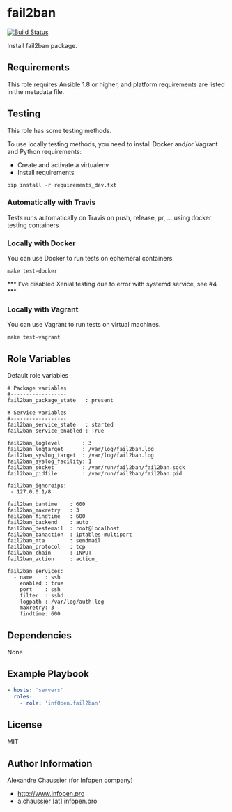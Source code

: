 # fail2ban

[![Build Status](https://travis-ci.org/infOpen/ansible-role-fail2ban.svg?branch=master)](https://travis-ci.org/infOpen/ansible-role-fail2ban)

Install fail2ban package.

## Requirements

This role requires Ansible 1.8 or higher, and platform requirements are listed
in the metadata file.

## Testing

This role has some testing methods.

To use locally testing methods, you need to install Docker and/or Vagrant and Python requirements:

* Create and activate a virtualenv
* Install requirements

```
pip install -r requirements_dev.txt
```

### Automatically with Travis

Tests runs automatically on Travis on push, release, pr, ... using docker testing containers

### Locally with Docker

You can use Docker to run tests on ephemeral containers.

```
make test-docker
```

*** I've disabled Xenial testing due to error with systemd service, see #4 ***

### Locally with Vagrant

You can use Vagrant to run tests on virtual machines.

```
make test-vagrant
```

## Role Variables

Default role variables
```
# Package variables
#------------------
fail2ban_package_state   : present

# Service variables
#------------------
fail2ban_service_state   : started
fail2ban_service_enabled : True

fail2ban_loglevel       : 3
fail2ban_logtarget      : /var/log/fail2ban.log
fail2ban_syslog_target  : /var/log/fail2ban.log
fail2ban_syslog_facility: 1
fail2ban_socket         : /var/run/fail2ban/fail2ban.sock
fail2ban_pidfile        : /var/run/fail2ban/fail2ban.pid

fail2ban_ignoreips:
 - 127.0.0.1/8

fail2ban_bantime    : 600
fail2ban_maxretry   : 3
fail2ban_findtime   : 600
fail2ban_backend    : auto
fail2ban_destemail  : root@localhost
fail2ban_banaction  : iptables-multiport
fail2ban_mta        : sendmail
fail2ban_protocol   : tcp
fail2ban_chain      : INPUT
fail2ban_action     : action_

fail2ban_services:
  - name    : ssh
    enabled : true
    port    : ssh
    filter  : sshd
    logpath : /var/log/auth.log
    maxretry: 3
    findtime: 600
```

## Dependencies

None

## Example Playbook

```yaml
- hosts: 'servers'
  roles:
    - role: 'infOpen.fail2ban'
```

## License

MIT

## Author Information

Alexandre Chaussier (for Infopen company)
- http://www.infopen.pro
- a.chaussier [at] infopen.pro
